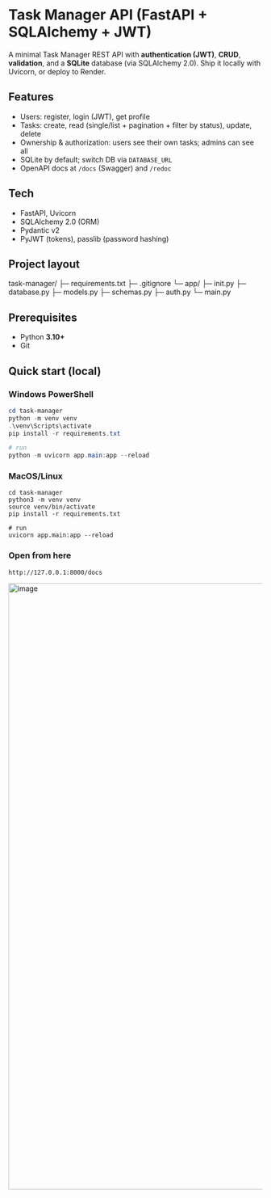 # Task Manager API (FastAPI + SQLAlchemy + JWT)

A minimal Task Manager REST API with **authentication (JWT)**, **CRUD**, **validation**, and a **SQLite** database (via SQLAlchemy 2.0). Ship it locally with Uvicorn, or deploy to Render.

## Features
- Users: register, login (JWT), get profile
- Tasks: create, read (single/list + pagination + filter by status), update, delete
- Ownership & authorization: users see their own tasks; admins can see all
- SQLite by default; switch DB via `DATABASE_URL`
- OpenAPI docs at `/docs` (Swagger) and `/redoc`

## Tech
- FastAPI, Uvicorn
- SQLAlchemy 2.0 (ORM)
- Pydantic v2
- PyJWT (tokens), passlib (password hashing)

## Project layout
task-manager/
├─ requirements.txt
├─ .gitignore
└─ app/
      ├─ init.py
      ├─ database.py
      ├─ models.py
      ├─ schemas.py
      ├─ auth.py
      └─ main.py


## Prerequisites
- Python **3.10+**
- Git

## Quick start (local)

### Windows PowerShell
```powershell
cd task-manager
python -m venv venv
.\venv\Scripts\activate
pip install -r requirements.txt

# run
python -m uvicorn app.main:app --reload
```

### MacOS/Linux
```terminal
cd task-manager
python3 -m venv venv
source venv/bin/activate
pip install -r requirements.txt

# run
uvicorn app.main:app --reload
```
### Open from here 
```http://127.0.0.1:8000/docs```


<img width="1920" height="1200" alt="image" src="https://github.com/user-attachments/assets/ea49d6a3-e125-4bdf-96fc-83758e26ed55" />

